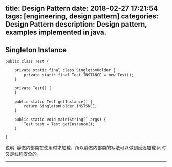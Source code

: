title: Design Pattern
date: 2018-02-27 17:21:54
tags: [engineering, design pattern]
categories: Design Pattern
description: Design pattern, examples implemented in java.
---

## Singleton Instance

```
public class Test {
	
	private static final class SingletonHolder {
		private static final Test INSTANCE = new Test();
	}
	
	private Test() {
	}
	
	public static Test getInstance() {
		return SingletonHolder.INSTSNCE;
	}
	
	public static void main(String[] args) {
		Test test = Test.getInstance();
	}

}

```
说明: 静态内部类在使用时才加载，所以静态内部类的写法可以做到延迟加载.同时又是线程安全的。



---
